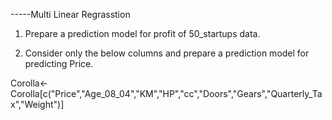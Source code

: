 -----Multi Linear Regrasstion

1) Prepare a prediction model for profit of 50_startups data.


2) Consider only the below columns and prepare a prediction model for predicting Price.

Corolla<-Corolla[c("Price","Age_08_04","KM","HP","cc","Doors","Gears","Quarterly_Tax","Weight")]



